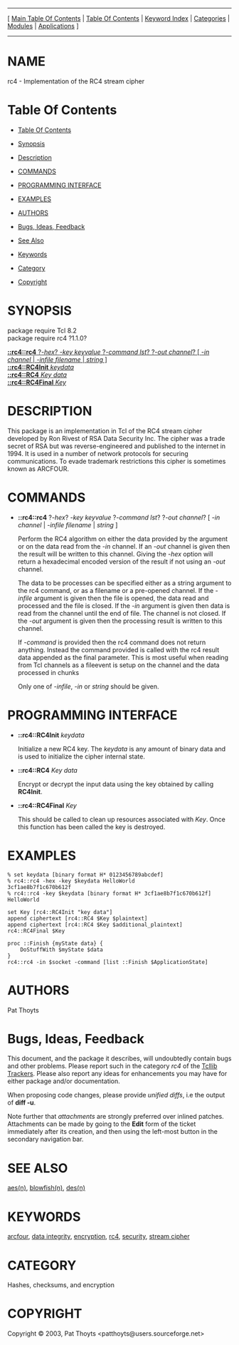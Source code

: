
[//000000001]: # (rc4 \- RC4 Stream Cipher)
[//000000002]: # (Generated from file 'rc4\.man' by tcllib/doctools with format 'markdown')
[//000000003]: # (Copyright &copy; 2003, Pat Thoyts <patthoyts@users\.sourceforge\.net>)
[//000000004]: # (rc4\(n\) 1\.1\.0 tcllib "RC4 Stream Cipher")

<hr> [ <a href="../../../../toc.md">Main Table Of Contents</a> &#124; <a
href="../../../toc.md">Table Of Contents</a> &#124; <a
href="../../../../index.md">Keyword Index</a> &#124; <a
href="../../../../toc0.md">Categories</a> &#124; <a
href="../../../../toc1.md">Modules</a> &#124; <a
href="../../../../toc2.md">Applications</a> ] <hr>

# NAME

rc4 \- Implementation of the RC4 stream cipher

# <a name='toc'></a>Table Of Contents

  - [Table Of Contents](#toc)

  - [Synopsis](#synopsis)

  - [Description](#section1)

  - [COMMANDS](#section2)

  - [PROGRAMMING INTERFACE](#section3)

  - [EXAMPLES](#section4)

  - [AUTHORS](#section5)

  - [Bugs, Ideas, Feedback](#section6)

  - [See Also](#seealso)

  - [Keywords](#keywords)

  - [Category](#category)

  - [Copyright](#copyright)

# <a name='synopsis'></a>SYNOPSIS

package require Tcl 8\.2  
package require rc4 ?1\.1\.0?  

[__::rc4::rc4__ ?*\-hex*? *\-key keyvalue* ?*\-command lst*? ?*\-out channel*? \[ *\-in channel* &#124; *\-infile filename* &#124; *string* \]](#1)  
[__::rc4::RC4Init__ *keydata*](#2)  
[__::rc4::RC4__ *Key* *data*](#3)  
[__::rc4::RC4Final__ *Key*](#4)  

# <a name='description'></a>DESCRIPTION

This package is an implementation in Tcl of the RC4 stream cipher developed by
Ron Rivest of RSA Data Security Inc\. The cipher was a trade secret of RSA but
was reverse\-engineered and published to the internet in 1994\. It is used in a
number of network protocols for securing communications\. To evade trademark
restrictions this cipher is sometimes known as ARCFOUR\.

# <a name='section2'></a>COMMANDS

  - <a name='1'></a>__::rc4::rc4__ ?*\-hex*? *\-key keyvalue* ?*\-command lst*? ?*\-out channel*? \[ *\-in channel* &#124; *\-infile filename* &#124; *string* \]

    Perform the RC4 algorithm on either the data provided by the argument or on
    the data read from the *\-in* channel\. If an *\-out* channel is given then
    the result will be written to this channel\. Giving the *\-hex* option will
    return a hexadecimal encoded version of the result if not using an *\-out*
    channel\.

    The data to be processes can be specified either as a string argument to the
    rc4 command, or as a filename or a pre\-opened channel\. If the *\-infile*
    argument is given then the file is opened, the data read and processed and
    the file is closed\. If the *\-in* argument is given then data is read from
    the channel until the end of file\. The channel is not closed\. If the
    *\-out* argument is given then the processing result is written to this
    channel\.

    If *\-command* is provided then the rc4 command does not return anything\.
    Instead the command provided is called with the rc4 result data appended as
    the final parameter\. This is most useful when reading from Tcl channels as a
    fileevent is setup on the channel and the data processed in chunks

    Only one of *\-infile*, *\-in* or *string* should be given\.

# <a name='section3'></a>PROGRAMMING INTERFACE

  - <a name='2'></a>__::rc4::RC4Init__ *keydata*

    Initialize a new RC4 key\. The *keydata* is any amount of binary data and
    is used to initialize the cipher internal state\.

  - <a name='3'></a>__::rc4::RC4__ *Key* *data*

    Encrypt or decrypt the input data using the key obtained by calling
    __RC4Init__\.

  - <a name='4'></a>__::rc4::RC4Final__ *Key*

    This should be called to clean up resources associated with *Key*\. Once
    this function has been called the key is destroyed\.

# <a name='section4'></a>EXAMPLES

    % set keydata [binary format H* 0123456789abcdef]
    % rc4::rc4 -hex -key $keydata HelloWorld
    3cf1ae8b7f1c670b612f
    % rc4::rc4 -key $keydata [binary format H* 3cf1ae8b7f1c670b612f]
    HelloWorld

    set Key [rc4::RC4Init "key data"]
    append ciphertext [rc4::RC4 $Key $plaintext]
    append ciphertext [rc4::RC4 $Key $additional_plaintext]
    rc4::RC4Final $Key

    proc ::Finish {myState data} {
        DoStuffWith $myState $data
    }
    rc4::rc4 -in $socket -command [list ::Finish $ApplicationState]

# <a name='section5'></a>AUTHORS

Pat Thoyts

# <a name='section6'></a>Bugs, Ideas, Feedback

This document, and the package it describes, will undoubtedly contain bugs and
other problems\. Please report such in the category *rc4* of the [Tcllib
Trackers](http://core\.tcl\.tk/tcllib/reportlist)\. Please also report any ideas
for enhancements you may have for either package and/or documentation\.

When proposing code changes, please provide *unified diffs*, i\.e the output of
__diff \-u__\.

Note further that *attachments* are strongly preferred over inlined patches\.
Attachments can be made by going to the __Edit__ form of the ticket
immediately after its creation, and then using the left\-most button in the
secondary navigation bar\.

# <a name='seealso'></a>SEE ALSO

[aes\(n\)](\.\./aes/aes\.md), [blowfish\(n\)](\.\./blowfish/blowfish\.md),
[des\(n\)](\.\./des/des\.md)

# <a name='keywords'></a>KEYWORDS

[arcfour](\.\./\.\./\.\./\.\./index\.md\#arcfour), [data
integrity](\.\./\.\./\.\./\.\./index\.md\#data\_integrity),
[encryption](\.\./\.\./\.\./\.\./index\.md\#encryption),
[rc4](\.\./\.\./\.\./\.\./index\.md\#rc4),
[security](\.\./\.\./\.\./\.\./index\.md\#security), [stream
cipher](\.\./\.\./\.\./\.\./index\.md\#stream\_cipher)

# <a name='category'></a>CATEGORY

Hashes, checksums, and encryption

# <a name='copyright'></a>COPYRIGHT

Copyright &copy; 2003, Pat Thoyts <patthoyts@users\.sourceforge\.net>
